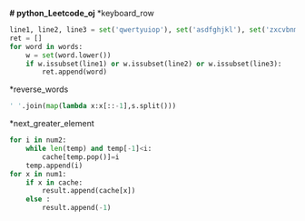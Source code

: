 **# python_Leetcode_oj**
*keyboard_row

```python
line1, line2, line3 = set('qwertyuiop'), set('asdfghjkl'), set('zxcvbnm')
ret = []
for word in words:
	w = set(word.lower())
	if w.issubset(line1) or w.issubset(line2) or w.issubset(line3):
		ret.append(word)
```

*reverse_words
```python
' '.join(map(lambda x:x[::-1],s.split()))
```

*next_greater_element
```python  	
for i in num2:
    while len(temp) and temp[-1]<i:
        cache[temp.pop()]=i
    temp.append(i)
for x in num1:
    if x in cache:
        result.append(cache[x])
    else :
        result.append(-1)
```
